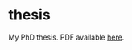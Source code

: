 # thesis

My PhD thesis. PDF available [here](https://stax.strath.ac.uk/downloads/dv13zt879?locale=en).
